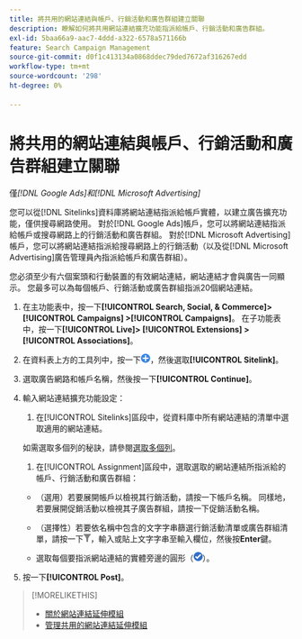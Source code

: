```yaml
---
title: 將共用的網站連結與帳戶、行銷活動和廣告群組建立關聯
description: 瞭解如何將共用網站連結擴充功能指派給帳戶、行銷活動和廣告群組。
exl-id: 5baa66a9-aac7-4ddd-a322-6578a571166b
feature: Search Campaign Management
source-git-commit: d0f1c413134a0868ddec79ded7672af316267edd
workflow-type: tm+mt
source-wordcount: '298'
ht-degree: 0%

---
```


# 將共用的網站連結與帳戶、行銷活動和廣告群組建立關聯

僅&#x200B;*[!DNL Google Ads]和[!DNL Microsoft Advertising]*

您可以從[!DNL Sitelinks]資料庫將網站連結指派給帳戶實體，以建立廣告擴充功能，僅供搜尋網路使用。 對於[!DNL Google Ads]帳戶，您可以將網站連結指派給帳戶或搜尋網路上的行銷活動和廣告群組。 對於[!DNL Microsoft Advertising]帳戶，您可以將網站連結指派給搜尋網路上的行銷活動（以及從[!DNL Microsoft Advertising]廣告管理員內指派給帳戶和廣告群組）。

您必須至少有六個案頭和行動裝置的有效網站連結，網站連結才會與廣告一同顯示。 您最多可以為每個帳戶、行銷活動或廣告群組指派20個網站連結。

1. 在主功能表中，按一下&#x200B;**[!UICONTROL Search, Social, & Commerce]> [!UICONTROL Campaigns] >[!UICONTROL Campaigns]**。 在子功能表中，按一下&#x200B;**[!UICONTROL Live]> [!UICONTROL Extensions] >[!UICONTROL Associations]**。

1. 在資料表上方的工具列中，按一下![建立](/help/search-social-commerce/assets/add.png "建立")，然後選取&#x200B;**[!UICONTROL Sitelink]**。

1. 選取廣告網路和帳戶名稱，然後按一下&#x200B;**[!UICONTROL Continue]**。

1. 輸入網站連結擴充功能設定：

   1. 在[!UICONTROL Sitelinks]區段中，從資料庫中所有網站連結的清單中選取適用的網站連結。

   如需選取多個列的秘訣，請參閱[選取多個列](/help/search-social-commerce/common-tasks/navigation-editing-selection/multiple-rows-select.md)。

   1. 在[!UICONTROL Assignment]區段中，選取選取的網站連結所指派給的帳戶、行銷活動和廣告群組：

   * （選用）若要展開帳戶以檢視其行銷活動，請按一下帳戶名稱。 同樣地，若要展開促銷活動以檢視其子廣告群組，請按一下促銷活動名稱。

   * （選擇性）若要依名稱中包含的文字字串篩選行銷活動清單或廣告群組清單，請按一下![篩選](/help/search-social-commerce/assets/filter.png "篩選")，輸入或貼上文字字串至輸入欄位，然後按&#x200B;**Enter**&#x200B;鍵。

   * 選取每個要指派網站連結的實體旁邊的圓形（![選取](/help/search-social-commerce/assets/include.png "選取")）。

1. 按一下&#x200B;**[!UICONTROL Post]**。

>[!MORELIKETHIS]
>
>* [關於網站連結延伸模組](sitelink-extension-about.md)
>* [管理共用的網站連結延伸模組](sitelink-extension-manage.md)
